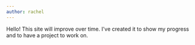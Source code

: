 ```yaml
---
author: rachel
---
```

Hello! This site will improve over time. I've created it to show my progress and to have a project to work on.
